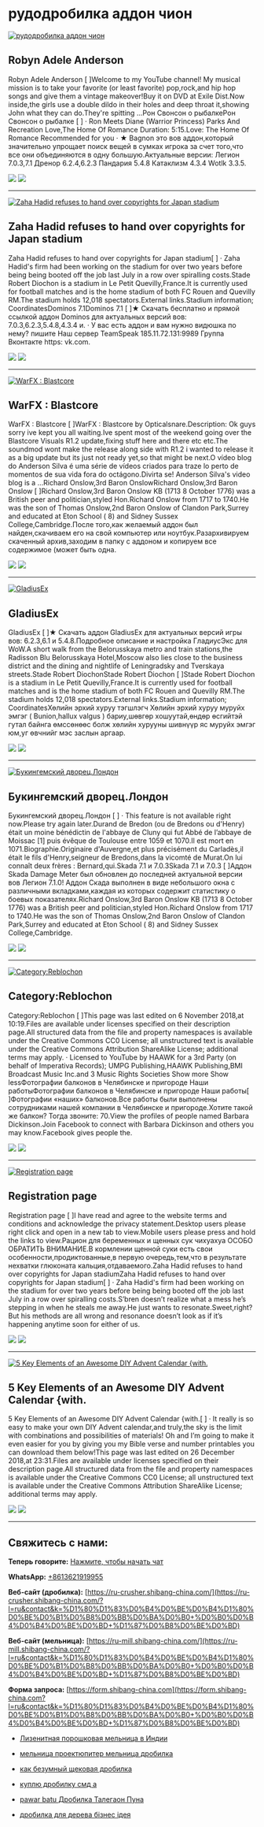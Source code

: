 # рудодробилка аддон чион

<a href="https://swt.shibang-china.com/?l=ru&img&k=%D1%80%D1%83%D0%B4%D0%BE%D0%B4%D1%80%D0%BE%D0%B1%D0%B8%D0%BB%D0%BA%D0%B0+%D0%B0%D0%B4%D0%B4%D0%BE%D0%BD+%D1%87%D0%B8%D0%BE%D0%BD" target="_blank">![рудодробилка аддон чион](http://static.shibang-china.com/all-800x300/601.jpg)</a>

## Robyn Adele Anderson
Robyn Adele Anderson [ ]Welcome to my YouTube channel! My musical mission is to take your favorite (or least favorite) pop,rock,and hip hop songs and give them a vintage makeover!Buy it on DVD at Exile Dist.Now inside,the girls use a double dildo in their holes and deep throat it,showing John what they can do.They're spitting …Рон Свонсон о рыбалкеРон Свонсон о рыбалке [ ]&nbsp;&#0183;&#32;Ron Meets Diane (Warrior Princess) Parks And Recreation Love,The Home Of Romance Duration: 5:15.Love: The Home Of Romance Recommended for you&nbsp;&#0183;&#32;★ Bagnon это вов аддон,который значительно упрощает поиск вещей в сумках игрока за счет того,что все они объединяются в одну большую.Актуальные версии: Легион 7.0.3,7.1 Дренор 6.2.4,6.2.3 Пандария 5.4.8 Катаклизм 4.3.4 Wotlk 3.3.5.


<a href="https://whatsapp.shibangsoft.com/WhatsApp.php" target="_blank" title="WhatsApp">![](http://static.shibang-china.com/icon/whatsapp.png)</a> <a href="https://swt.shibang-china.com/?l=ru&icon&k=%D1%80%D1%83%D0%B4%D0%BE%D0%B4%D1%80%D0%BE%D0%B1%D0%B8%D0%BB%D0%BA%D0%B0+%D0%B0%D0%B4%D0%B4%D0%BE%D0%BD+%D1%87%D0%B8%D0%BE%D0%BD" target="_blank">![](http://static.shibang-china.com/icon/chat-ru.png)</a>

---

<a href="https://swt.shibang-china.com/?l=ru&img&k=%D1%80%D1%83%D0%B4%D0%BE%D0%B4%D1%80%D0%BE%D0%B1%D0%B8%D0%BB%D0%BA%D0%B0+%D0%B0%D0%B4%D0%B4%D0%BE%D0%BD+%D1%87%D0%B8%D0%BE%D0%BD" target="_blank">![Zaha Hadid refuses to hand over copyrights for Japan stadium](http://static.shibang-china.com/all-800x300/565.jpg)</a>

## Zaha Hadid refuses to hand over copyrights for Japan stadium
Zaha Hadid refuses to hand over copyrights for Japan stadium[ ]&nbsp;&#0183;&#32;Zaha Hadid's firm had been working on the stadium for over two years before being being booted off the job last July in a row over spiralling costs.Stade Robert Diochon is a stadium in Le Petit Quevilly,France.It is currently used for football matches and is the home stadium of both FC Rouen and Quevilly RM.The stadium holds 12,018 spectators.External links.Stadium information; CoordinatesDominos 7.1Dominos 7.1 [ ]★ Скачать бесплатно и прямой ссылкой аддон Dominos для актуальных версий вов: 7.0.3,6.2.3,5.4.8,4.3.4 и.&nbsp;&#0183;&#32;У вас есть аддон и вам нужно видюшка по нему? пишите Наш сервер TeamSpeak 185.11.72.131:9989 Группа Вконтакте https: vk.com.


<a href="https://whatsapp.shibangsoft.com/WhatsApp.php" target="_blank" title="WhatsApp">![](http://static.shibang-china.com/icon/whatsapp.png)</a> <a href="https://swt.shibang-china.com/?l=ru&icon&k=%D1%80%D1%83%D0%B4%D0%BE%D0%B4%D1%80%D0%BE%D0%B1%D0%B8%D0%BB%D0%BA%D0%B0+%D0%B0%D0%B4%D0%B4%D0%BE%D0%BD+%D1%87%D0%B8%D0%BE%D0%BD" target="_blank">![](http://static.shibang-china.com/icon/chat-ru.png)</a>

---

<a href="https://swt.shibang-china.com/?l=ru&img&k=%D1%80%D1%83%D0%B4%D0%BE%D0%B4%D1%80%D0%BE%D0%B1%D0%B8%D0%BB%D0%BA%D0%B0+%D0%B0%D0%B4%D0%B4%D0%BE%D0%BD+%D1%87%D0%B8%D0%BE%D0%BD" target="_blank">![WarFX : Blastcore](http://static.shibang-china.com/all-800x300/227.jpg)</a>

## WarFX : Blastcore
WarFX : Blastcore [ ]WarFX : Blastcore by Opticalsnare.Description: Ok guys sorry ive kept you all waiting.Ive spent most of the weekend going over the Blastcore Visuals R1.2 update,fixing stuff here and there etc etc.The soundmod wont make the release along side with R1.2 i wanted to release it as a big update but its just not ready yet,so that might be next.O v&#237;deo blog do Anderson Silva &#233; uma s&#233;rie de v&#237;deos criados para traze lo perto de momentos de sua vida fora do oct&#225;gono.Divirta se! Anderson Silva's video blog is a …Richard Onslow,3rd Baron OnslowRichard Onslow,3rd Baron Onslow [ ]Richard Onslow,3rd Baron Onslow KB (1713 8 October 1776) was a British peer and politician,styled Hon.Richard Onslow from 1717 to 1740.He was the son of Thomas Onslow,2nd Baron Onslow of Clandon Park,Surrey and educated at Eton School ( 8) and Sidney Sussex College,Cambridge.После того,как желаемый аддон был найден,скачиваем его на свой компьютер или ноутбук.Разархивируем скаченный архив,заходим в папку с аддоном и копируем все содержимое (может быть одна.


<a href="https://whatsapp.shibangsoft.com/WhatsApp.php" target="_blank" title="WhatsApp">![](http://static.shibang-china.com/icon/whatsapp.png)</a> <a href="https://swt.shibang-china.com/?l=ru&icon&k=%D1%80%D1%83%D0%B4%D0%BE%D0%B4%D1%80%D0%BE%D0%B1%D0%B8%D0%BB%D0%BA%D0%B0+%D0%B0%D0%B4%D0%B4%D0%BE%D0%BD+%D1%87%D0%B8%D0%BE%D0%BD" target="_blank">![](http://static.shibang-china.com/icon/chat-ru.png)</a>

---

<a href="https://swt.shibang-china.com/?l=ru&img&k=%D1%80%D1%83%D0%B4%D0%BE%D0%B4%D1%80%D0%BE%D0%B1%D0%B8%D0%BB%D0%BA%D0%B0+%D0%B0%D0%B4%D0%B4%D0%BE%D0%BD+%D1%87%D0%B8%D0%BE%D0%BD" target="_blank">![GladiusEx](http://static.shibang-china.com/all-800x300/1279.jpg)</a>

## GladiusEx
GladiusEx [ ]★ Скачать аддон GladiusEx для актуальных версий игры вов: 6.2.3,6.1 и 5.4.8.Подробное описание и настройка ГладиусЭкс для WoW.A short walk from the Belorusskaya metro and train stations,the Radisson Blu Belorusskaya Hotel,Moscow also lies close to the business district and the dining and nightlife of Leningradsky and Tverskaya streets.Stade Robert DiochonStade Robert Diochon [ ]Stade Robert Diochon is a stadium in Le Petit Quevilly,France.It is currently used for football matches and is the home stadium of both FC Rouen and Quevilly RM.The stadium holds 12,018 spectators.External links.Stadium information; CoordinatesХөлийн эрхий хуруу тэгшлэгч Хөлийн эрхий хуруу муруйх эмгэг ( Bunion,hallux valgus ) бариу,шөвгөр хошуутай,өндөр өсгийтэй гутал байнга өмссөнөөс болж хөлийн хурууны шивнүүр яс муруйх эмгэг юм,уг өвчнийг мэс заслын аргаар.


<a href="https://whatsapp.shibangsoft.com/WhatsApp.php" target="_blank" title="WhatsApp">![](http://static.shibang-china.com/icon/whatsapp.png)</a> <a href="https://swt.shibang-china.com/?l=ru&icon&k=%D1%80%D1%83%D0%B4%D0%BE%D0%B4%D1%80%D0%BE%D0%B1%D0%B8%D0%BB%D0%BA%D0%B0+%D0%B0%D0%B4%D0%B4%D0%BE%D0%BD+%D1%87%D0%B8%D0%BE%D0%BD" target="_blank">![](http://static.shibang-china.com/icon/chat-ru.png)</a>

---

<a href="https://swt.shibang-china.com/?l=ru&img&k=%D1%80%D1%83%D0%B4%D0%BE%D0%B4%D1%80%D0%BE%D0%B1%D0%B8%D0%BB%D0%BA%D0%B0+%D0%B0%D0%B4%D0%B4%D0%BE%D0%BD+%D1%87%D0%B8%D0%BE%D0%BD" target="_blank">![Букингемский дворец.Лондон](http://static.shibang-china.com/all-800x300/1114.jpg)</a>

## Букингемский дворец.Лондон
Букингемский дворец.Лондон [ ]&nbsp;&#0183;&#32;This feature is not available right now.Please try again later.Durand de Bredon (ou de Bredons ou d'Henry) &#233;tait un moine b&#233;n&#233;dictin de l'abbaye de Cluny qui fut Abb&#233; de l’abbaye de Moissac [1] puis &#233;v&#234;que de Toulouse entre 1059 et 1070.Il est mort en 1071.Biographie.Originaire d'Auvergne,et plus pr&#233;cis&#233;ment du Carlad&#232;s,il &#233;tait le fils d'Henry,seigneur de Bredons,dans la vicomt&#233; de Murat.On lui conna&#238;t deux fr&#232;res : Bernard,qui.Skada 7.1 и 7.0.3Skada 7.1 и 7.0.3 [ ]Аддон Skada Damage Meter был обновлен до последней актуальной версии вов Легион 7.1.0! Аддон Скада выполнен в виде небольшого окна с различными вкладками,каждая из которых содержит статистику о боевых показателях.Richard Onslow,3rd Baron Onslow KB (1713 8 October 1776) was a British peer and politician,styled Hon.Richard Onslow from 1717 to 1740.He was the son of Thomas Onslow,2nd Baron Onslow of Clandon Park,Surrey and educated at Eton School ( 8) and Sidney Sussex College,Cambridge.


<a href="https://whatsapp.shibangsoft.com/WhatsApp.php" target="_blank" title="WhatsApp">![](http://static.shibang-china.com/icon/whatsapp.png)</a> <a href="https://swt.shibang-china.com/?l=ru&icon&k=%D1%80%D1%83%D0%B4%D0%BE%D0%B4%D1%80%D0%BE%D0%B1%D0%B8%D0%BB%D0%BA%D0%B0+%D0%B0%D0%B4%D0%B4%D0%BE%D0%BD+%D1%87%D0%B8%D0%BE%D0%BD" target="_blank">![](http://static.shibang-china.com/icon/chat-ru.png)</a>

---

<a href="https://swt.shibang-china.com/?l=ru&img&k=%D1%80%D1%83%D0%B4%D0%BE%D0%B4%D1%80%D0%BE%D0%B1%D0%B8%D0%BB%D0%BA%D0%B0+%D0%B0%D0%B4%D0%B4%D0%BE%D0%BD+%D1%87%D0%B8%D0%BE%D0%BD" target="_blank">![Category:Reblochon](http://static.shibang-china.com/all-800x300/247.jpg)</a>

## Category:Reblochon
Category:Reblochon [ ]This page was last edited on 6 November 2018,at 10:19.Files are available under licenses specified on their description page.All structured data from the file and property namespaces is available under the Creative Commons CC0 License; all unstructured text is available under the Creative Commons Attribution ShareAlike License; additional terms may apply.&nbsp;&#0183;&#32;Licensed to YouTube by HAAWK for a 3rd Party (on behalf of Imperativa Records); UMPG Publishing,HAAWK Publishing,BMI Broadcast Music Inc.and 3 Music Rights Societies Show more Show lessФотографии балконов в Челябинске и пригороде Наши работыФотографии балконов в Челябинске и пригороде Наши работы[ ]Фотографии &#171;наших&#187; балконов.Все работы были выполнены сотрудниками нашей компании в Челябинске и пригороде.Хотите такой же балкон? Тогда звоните: 70.View the profiles of people named Barbara Dickinson.Join Facebook to connect with Barbara Dickinson and others you may know.Facebook gives people the.


<a href="https://whatsapp.shibangsoft.com/WhatsApp.php" target="_blank" title="WhatsApp">![](http://static.shibang-china.com/icon/whatsapp.png)</a> <a href="https://swt.shibang-china.com/?l=ru&icon&k=%D1%80%D1%83%D0%B4%D0%BE%D0%B4%D1%80%D0%BE%D0%B1%D0%B8%D0%BB%D0%BA%D0%B0+%D0%B0%D0%B4%D0%B4%D0%BE%D0%BD+%D1%87%D0%B8%D0%BE%D0%BD" target="_blank">![](http://static.shibang-china.com/icon/chat-ru.png)</a>

---

<a href="https://swt.shibang-china.com/?l=ru&img&k=%D1%80%D1%83%D0%B4%D0%BE%D0%B4%D1%80%D0%BE%D0%B1%D0%B8%D0%BB%D0%BA%D0%B0+%D0%B0%D0%B4%D0%B4%D0%BE%D0%BD+%D1%87%D0%B8%D0%BE%D0%BD" target="_blank">![Registration page](http://static.shibang-china.com/all-800x300/406.jpg)</a>

## Registration page
Registration page [ ]I have read and agree to the website terms and conditions and acknowledge the privacy statement.Desktop users please right click and open in a new tab to view.Mobile users please press and hold the links to view.Рацион для беременных и щенных сук чихуахуа ОСОБО ОБРАТИТЬ ВНИМАНИЕ.В кормлении щенной суки есть свои особенности,продик&#173;тованные,в первую очередь,тем,что в результате нехватки глюконата кальция,отдаваемого.Zaha Hadid refuses to hand over copyrights for Japan stadiumZaha Hadid refuses to hand over copyrights for Japan stadium[ ]&nbsp;&#0183;&#32;Zaha Hadid's firm had been working on the stadium for over two years before being being booted off the job last July in a row over spiralling costs.S’bren doesn’t realize what a mess he’s stepping in when he steals me away.He just wants to resonate.Sweet,right? But his methods are all wrong and resonance doesn’t look as if it’s happening anytime soon for either of us.


<a href="https://whatsapp.shibangsoft.com/WhatsApp.php" target="_blank" title="WhatsApp">![](http://static.shibang-china.com/icon/whatsapp.png)</a> <a href="https://swt.shibang-china.com/?l=ru&icon&k=%D1%80%D1%83%D0%B4%D0%BE%D0%B4%D1%80%D0%BE%D0%B1%D0%B8%D0%BB%D0%BA%D0%B0+%D0%B0%D0%B4%D0%B4%D0%BE%D0%BD+%D1%87%D0%B8%D0%BE%D0%BD" target="_blank">![](http://static.shibang-china.com/icon/chat-ru.png)</a>

---

<a href="https://swt.shibang-china.com/?l=ru&img&k=%D1%80%D1%83%D0%B4%D0%BE%D0%B4%D1%80%D0%BE%D0%B1%D0%B8%D0%BB%D0%BA%D0%B0+%D0%B0%D0%B4%D0%B4%D0%BE%D0%BD+%D1%87%D0%B8%D0%BE%D0%BD" target="_blank">![5 Key Elements of an Awesome DIY Advent Calendar {with.](http://static.shibang-china.com/all-800x300/774.jpg)</a>

## 5 Key Elements of an Awesome DIY Advent Calendar {with.
5 Key Elements of an Awesome DIY Advent Calendar {with.[ ]&nbsp;&#0183;&#32;It really is so easy to make your own DIY Advent calendar,and truly,the sky is the limit with combinations and possibilities of materials! Oh and I’m going to make it even easier for you by giving you my Bible verse and number printables you can download them below!This page was last edited on 26 December 2018,at 23:31.Files are available under licenses specified on their description page.All structured data from the file and property namespaces is available under the Creative Commons CC0 License; all unstructured text is available under the Creative Commons Attribution ShareAlike License; additional terms may apply.

<a href="https://whatsapp.shibangsoft.com/WhatsApp.php" target="_blank" title="WhatsApp">![](http://static.shibang-china.com/icon/whatsapp.png)</a> <a href="https://swt.shibang-china.com/?l=ru&icon&k=%D1%80%D1%83%D0%B4%D0%BE%D0%B4%D1%80%D0%BE%D0%B1%D0%B8%D0%BB%D0%BA%D0%B0+%D0%B0%D0%B4%D0%B4%D0%BE%D0%BD+%D1%87%D0%B8%D0%BE%D0%BD" target="_blank">![](http://static.shibang-china.com/icon/chat-ru.png)</a>

---
## Свяжитесь с нами:

**Теперь говорите:** [Нажмите, чтобы начать чат](https://swt.shibang-china.com?l=ru&contact&k=%D1%80%D1%83%D0%B4%D0%BE%D0%B4%D1%80%D0%BE%D0%B1%D0%B8%D0%BB%D0%BA%D0%B0+%D0%B0%D0%B4%D0%B4%D0%BE%D0%BD+%D1%87%D0%B8%D0%BE%D0%BD)

**WhatsApp:**  [+8613621919955](https://whatsapp.shibangsoft.com/WhatsApp.php)

**Веб-сайт (дробилка):** [https://ru-crusher.shibang-china.com/](https://ru-crusher.shibang-china.com/?l=ru&contact&k=%D1%80%D1%83%D0%B4%D0%BE%D0%B4%D1%80%D0%BE%D0%B1%D0%B8%D0%BB%D0%BA%D0%B0+%D0%B0%D0%B4%D0%B4%D0%BE%D0%BD+%D1%87%D0%B8%D0%BE%D0%BD)

**Веб-сайт (мельница):** [https://ru-mill.shibang-china.com/](https://ru-mill.shibang-china.com/?l=ru&contact&k=%D1%80%D1%83%D0%B4%D0%BE%D0%B4%D1%80%D0%BE%D0%B1%D0%B8%D0%BB%D0%BA%D0%B0+%D0%B0%D0%B4%D0%B4%D0%BE%D0%BD+%D1%87%D0%B8%D0%BE%D0%BD)

**Форма запроса:** [https://form.shibang-china.com](https://form.shibang-china.com?l=ru&contact&k=%D1%80%D1%83%D0%B4%D0%BE%D0%B4%D1%80%D0%BE%D0%B1%D0%B8%D0%BB%D0%BA%D0%B0+%D0%B0%D0%B4%D0%B4%D0%BE%D0%BD+%D1%87%D0%B8%D0%BE%D0%BD)

* [Лизенитная порошковая мельница в Индии](../120/%D0%9B%D0%B8%D0%B7%D0%B5%D0%BD%D0%B8%D1%82%D0%BD%D0%B0%D1%8F%20%D0%BF%D0%BE%D1%80%D0%BE%D1%88%D0%BA%D0%BE%D0%B2%D0%B0%D1%8F%20%D0%BC%D0%B5%D0%BB%D1%8C%D0%BD%D0%B8%D1%86%D0%B0%20%D0%B2%20%D0%98%D0%BD%D0%B4%D0%B8%D0%B8.md)

* [мельница проектюпитер мельница дробилка](../112/%D0%BC%D0%B5%D0%BB%D1%8C%D0%BD%D0%B8%D1%86%D0%B0%20%D0%BF%D1%80%D0%BE%D0%B5%D0%BA%D1%82%D1%8E%D0%BF%D0%B8%D1%82%D0%B5%D1%80%20%D0%BC%D0%B5%D0%BB%D1%8C%D0%BD%D0%B8%D1%86%D0%B0%20%D0%B4%D1%80%D0%BE%D0%B1%D0%B8%D0%BB%D0%BA%D0%B0.md)

* [как безумный щековая дробилка](../114/%D0%BA%D0%B0%D0%BA%20%D0%B1%D0%B5%D0%B7%D1%83%D0%BC%D0%BD%D1%8B%D0%B9%20%D1%89%D0%B5%D0%BA%D0%BE%D0%B2%D0%B0%D1%8F%20%D0%B4%D1%80%D0%BE%D0%B1%D0%B8%D0%BB%D0%BA%D0%B0.md)

* [куплю дробилку смд а](../107/%D0%BA%D1%83%D0%BF%D0%BB%D1%8E%20%D0%B4%D1%80%D0%BE%D0%B1%D0%B8%D0%BB%D0%BA%D1%83%20%D1%81%D0%BC%D0%B4%20%D0%B0.md)

* [pawar batu Дробилка Талегаон Пуна](../119/pawar%20batu%20%D0%94%D1%80%D0%BE%D0%B1%D0%B8%D0%BB%D0%BA%D0%B0%20%D0%A2%D0%B0%D0%BB%D0%B5%D0%B3%D0%B0%D0%BE%D0%BD%20%D0%9F%D1%83%D0%BD%D0%B0.md)

* [дробилка для дерева бізнес ідея](../106/%D0%B4%D1%80%D0%BE%D0%B1%D0%B8%D0%BB%D0%BA%D0%B0%20%D0%B4%D0%BB%D1%8F%20%D0%B4%D0%B5%D1%80%D0%B5%D0%B2%D0%B0%20%D0%B1%D1%96%D0%B7%D0%BD%D0%B5%D1%81%20%D1%96%D0%B4%D0%B5%D1%8F.md)